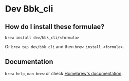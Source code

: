 # Dev Bbk_cli

## How do I install these formulae?

`brew install dev/bbk_cli/<formula>`

Or `brew tap dev/bbk_cli` and then `brew install <formula>`.

## Documentation

`brew help`, `man brew` or check [Homebrew's documentation](https://docs.brew.sh).
